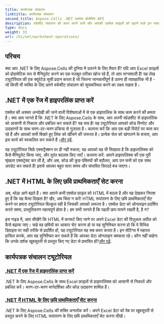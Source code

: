 ```yaml
---
title: कार्यपत्रक संचालन
linktitle: कार्यपत्रक संचालन
second_title: Aspose.Cells .NET एक्सेल प्रोसेसिंग API
description: वर्कशीट संचालन को कवर करने वाले और आपकी एक्सेल फाइलों को बढ़ाने वाले इन व्यावहारिक ट्यूटोरियल के साथ .NET के लिए Aspose.Cells की पूरी क्षमता को अनलॉक करें।
type: docs
weight: 33
url: /hi/net/worksheet-operations/
---
```

## परिचय

क्या आप .NET के लिए Aspose.Cells की दुनिया में उतरने के लिए तैयार हैं? यदि आप Excel फ़ाइलों को प्रोग्रामेटिक रूप से मैनिपुलेट करने का एक मज़बूत तरीका खोज रहे हैं, तो आप भाग्यशाली हैं! यह लेख ट्यूटोरियल की एक क्यूरेटेड सूची प्रदान करता है जो जितना जानकारीपूर्ण है उतना ही व्यावहारिक भी है - जो किसी भी व्यक्ति के लिए अपने वर्कशीट संचालन को सुव्यवस्थित करने का लक्ष्य रखता है।

## .NET में एक रेंज में हाइपरलिंक प्राप्त करें

एक्सेल की अक्सर अनदेखी की जाने वाली विशेषताओं में से एक हाइपरलिंक के साथ काम करने की क्षमता है। क्या आप जानते हैं कि .NET के लिए Aspose.Cells के साथ, आप अपनी स्प्रेडशीट से हाइपरलिंक को आसानी से निकाल और प्रबंधित कर सकते हैं? यह सच है! यह ट्यूटोरियल आपको कोड स्निपेट और उदाहरणों के साथ चरण-दर-चरण प्रक्रिया से गुज़रता है। कल्पना करें कि आप एक बड़ी रिपोर्ट पर काम कर रहे हैं और आपको सभी बिखरे हुए लिंक को खींचने की ज़रूरत है। प्रत्येक सेल को खंगालने के बजाय, आप इस कार्य को स्वचालित कर सकते हैं।[और पढ़ें](./get-hyperlinks-in-a-range/).

यह ट्यूटोरियल सिर्फ़ एक्सट्रैक्शन पर ही नहीं रुकता; यह आपको यह भी सिखाता है कि हाइपरलिंक्स को कैसे मैनिपुलेट किया जाए, और तुरंत बदलाव किए जाएँ। कल्पना करें: आपने हाइपरलिंक्स की एक पूरी श्रृंखला एक्सट्रेक्ट कर ली है, और अब, कोड की कुछ पंक्तियों की बदौलत, आप उन सभी को एक साथ अपडेट कर सकते हैं! इससे आपका बहुत सारा समय और संभावित सिरदर्द बच जाएगा।

## .NET में HTML के लिए छवि प्राथमिकताएँ सेट करना

अब, थोड़ा आगे बढ़ते हैं। क्या आपने कभी एक्सेल फ़ाइल को HTML में बदला है और यह देखकर निराश हुए हैं कि यह कैसा दिखता है? खैर, अब चिंता न करें! HTML रूपांतरण के लिए छवि प्राथमिकताएँ सेट करने पर हमारा ट्यूटोरियल बिल्कुल वही है जिसकी आपको ज़रूरत है। एक्सेल डेटा को ऑनलाइन प्रदर्शित करते समय, प्रस्तुतिकरण महत्वपूर्ण होता है। हम सभी जानते हैं कि पहली छाप मायने रखती है, है न?

 इस गाइड में, आप सीखेंगे कि HTML में कनवर्ट किए जाने पर अपने Excel डेटा की विज़ुअल अपील को कैसे बढ़ाया जाए। चाहे वह छवियों का आकार सेट करना हो या यह सुनिश्चित करना हो कि वे विभिन्न डिवाइस पर सही तरीके से प्रदर्शित हों, यह ट्यूटोरियल यह सब कवर करता है। इन सेटिंग्स में महारत हासिल करके, आप यह सुनिश्चित कर सकते हैं कि आपका डेटा ऑनलाइन चमकता रहे। कौन नहीं चाहेगा कि उनके दर्शक खूबसूरती से प्रस्तुत किए गए डेटा से प्रभावित हों?[और पढ़ें](./setting-image-preferences-for-html/).

## कार्यपत्रक संचालन ट्यूटोरियल
### [.NET में एक रेंज में हाइपरलिंक प्राप्त करें](./get-hyperlinks-in-a-range/)
.NET के लिए Aspose.Cells के साथ Excel फ़ाइलों से हाइपरलिंक्स को आसानी से निकालें और प्रबंधित करें। चरण-दर-चरण मार्गदर्शिका और कोड उदाहरण शामिल हैं।
### [.NET में HTML के लिए छवि प्राथमिकताएँ सेट करना](./setting-image-preferences-for-html/)
.NET के लिए Aspose.Cells की शक्ति अनलॉक करें। अपने Excel डेटा को वेब पर खूबसूरती से प्रस्तुत करने के लिए HTML रूपांतरण के लिए छवि प्राथमिकताएँ सेट करना सीखें।